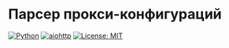 # Парсер прокси-конфигураций

[![Python](https://img.shields.io/badge/Python-3.7+-blue.svg?logo=python&logoColor=white)](https://www.python.org)
[![aiohttp](https://img.shields.io/badge/aiohttp-3.0+-green.svg)](https://docs.aiohttp.org/en/stable/)
[![License: MIT](https://img.shields.io/badge/License-MIT-yellow.svg)](https://opensource.org/licenses/MIT)

